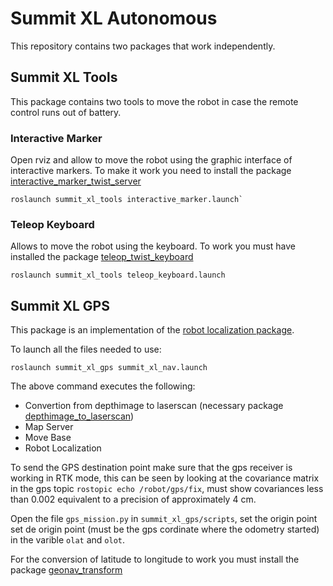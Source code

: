 # Summit XL Autonomous
 
This repository contains two packages that work independently.

## Summit XL Tools

This package contains two tools to move the robot in case the remote control runs out of battery.

### Interactive Marker

Open rviz and allow to move the robot using the graphic interface of interactive markers. To make it work you need to install the package [interactive_marker_twist_server](http://wiki.ros.org/interactive_marker_twist_server)

```
roslaunch summit_xl_tools interactive_marker.launch`
```

### Teleop Keyboard

Allows to move the robot using the keyboard. To work you must have installed the package [teleop_twist_keyboard](http://wiki.ros.org/teleop_twist_keyboard)

```
roslaunch summit_xl_tools teleop_keyboard.launch
```

## Summit XL GPS

This package is an implementation of the [robot localization package](http://wiki.ros.org/robot_localization).

To launch all the files needed to use:

```
roslaunch summit_xl_gps summit_xl_nav.launch
```

The above command executes the following:

- Convertion from depthimage to laserscan (necessary package [depthimage_to_laserscan](http://wiki.ros.org/depthimage_to_laserscan))
- Map Server
- Move Base
- Robot Localization

To send the GPS destination point make sure that the gps receiver is working in RTK mode, this can be seen by looking at the covariance matrix in the gps topic `rostopic echo /robot/gps/fix`, must show covariances less than 0.002 equivalent to a precision of approximately 4 cm.

Open the file `gps_mission.py` in `summit_xl_gps/scripts`, set the origin point set de origin point (must be the gps cordinate where the odometry started) in the varible `olat` and `olot`.

For the conversion of latitude to longitude to work you must install the package [geonav_transform](http://wiki.ros.org/geonav_transform)

